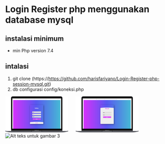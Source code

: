 # Login Register php menggunakan database mysql

## instalasi minimum
- min Php version 7.4 

## intalasi
1. git clone (https://https://github.com/harisfariyano/Login-Register-php-session-mysql.git)
2. db configurasi config/koneksi.php

<img src="asset/image/signinsederhana.png" alt="Alt teks untuk gambar 1" style="width:200px; height:auto; margin-right:20px; display:inline-block;">
<img src="asset/image/loginsederhana.png" alt="Alt teks untuk gambar 2" style="width:200px; height:auto; margin-right:20px; display:inline-block;">
<img src="asset/image/loginsederhana.gif" alt="Alt teks untuk gambar 3" style="width:200px; height:auto; display:inline-block;">